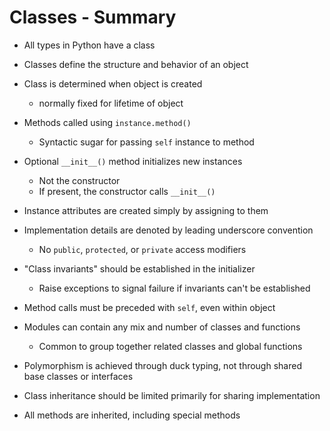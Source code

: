 Classes - Summary
=================

- All types in Python have a class
- Classes define the structure and behavior of an object
- Class is determined when object is created
  - normally fixed for lifetime of object
- Methods called using `instance.method()`
  - Syntactic sugar for passing `self` instance to method
- Optional `__init__()` method initializes new instances
  - Not the constructor
  - If present, the constructor calls `__init__()`

- Instance attributes are created simply by assigning to them
- Implementation details are denoted by leading underscore convention
  - No `public`, `protected`, or `private` access modifiers
- "Class invariants" should be established in the initializer
  - Raise exceptions to signal failure if invariants can't be established
- Method calls must be preceded with `self`, even within object
- Modules can contain any mix and number of classes and functions
  - Common to group together related classes and global functions

- Polymorphism is achieved through duck typing, not through shared base classes or interfaces
- Class inheritance should be limited primarily for sharing implementation
- All methods are inherited, including special methods

